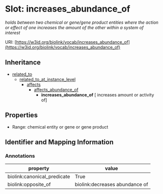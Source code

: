 # Slot: increases_abundance_of
_holds between two chemical or gene/gene product entities where the action or effect of one increases the amount of the other within a system of interest_


URI: [https://w3id.org/biolink/vocab/increases_abundance_of](https://w3id.org/biolink/vocab/increases_abundance_of)




## Inheritance

* [related_to](related_to.md)
    * [related_to_at_instance_level](related_to_at_instance_level.md)
        * [affects](affects.md)
            * [affects_abundance_of](affects_abundance_of.md)
                * **increases_abundance_of** [ increases amount or activity of]



## Properties

 * Range: chemical entity or gene or gene product



## Identifier and Mapping Information





### Annotations

| property | value |
| --- | --- |
| biolink:canonical_predicate | True |
| biolink:opposite_of | biolink:decreases abundance of |


